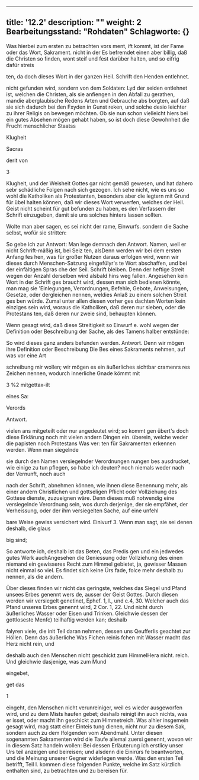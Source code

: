 
---
title: '12.2'
description: ""
weight: 2
Bearbeitungsstand: "Rohdaten"
Schlagworte: {}
---
<!-- Seite 570 -->


Was hierbei zum ersten zu betrachten vors ment, ift kommt, ist der Fame oder das Wort, Sakrament. nicht in der Es befremdet einen aber billig, daß die Christen so finden, wont steif und fest darüber halten, und so eifrig dafür streis

ten, da doch dieses Wort in der ganzen Heil. Schrift den Henden entlehnet.

nicht gefunden wird, sondern von dem Soldaten: Lyd der seiden entlehnet ist, welchen die Christen, als sie anfiengen in den Abfall zu gerathen, mandie aberglaubische Redens Arten und Gebrauche abs borgten, auf daß sie sich dadurch bei den Fxyden in Gunst reken, und solche desio leichter zu ihrer Religis on bewegen möchten. Ob sie nun schon vielleicht hiers bei ein gutes Absehen mögen gehabt haben, so ist doch diese Gewohnheit die Frucht menschlicher Staatss

Klugheit

Sacras

derit von

3
<!-- Seite 571 -->
Klugheit, und der Weisheit Gottes gar nicht gemäß
 gewesen, und hat dahero sebr schädliche Folgen nach
sich gezogen. Ich sehe nicht, wie es uns so wohl die
Katholiken als Protestanten, besonders aber die
legtern mit Grund für übel halten können, daß wir
dieses Wort verwerfen, welches der Heil. Geist nicht
scheint für gut befunden zu haben, es den Verfassern
der Schrift einzugeben, damit sie uns solches hinters
lassen sollten.

Wolte man aber sagen, es sei nicht der rame, Einwurfs. sondern die Sache selbst, wofür sie stritten:

So gebe ich zur Antwort: Man lege demnach den Antwort. Namen, weil er nicht Schrift-mäßig ist, bei Seiz ten, alsDenn werden wir bei dem ersten Anfang fes hen, was für großer Nutzen daraus erfolgen wird, wenn wir dieses durch Menschen-Satzung eingefülyr's te Wort abschaffen, und bei der einfältigen Spras che der Seil. Schrift bleiben. Denn der heftige Streit wegen der Anzahl derselben wird alsbald hins weg fallen. Angesehen kein Wort in der Schrift ges braucht wird, dessen man sich bedienen könnte, man mag sie 'Einlegungen, Verordnungen, Befehle, Gebote, Anweisungen, Gesetze, oder dergleichen nennen, weldies Anlaß zu einem solchen Streit ges ben würde. Zumal unter allen diesen vorher ges dachten Worten kein einziges sein wird, woraus die Katholiken, daß deren nur sieben, oder die Protestans ten, daß deren nur zweie sind, behaupten können.

Wenn gesagt wird, daß diese Streitigkeit so Einwurf e. wohl wegen der Definition oder Beschreibung der Sache, als des Tamens halber entstünde:

So wird dieses ganz anders befunden werden. Antwort. Denn wir mögen ihre Definition oder Beschreibung Die Bes eines Sakraments nehmen, auf was vor eine Art

schreibung mir wollen; wir mögen es ein äußerliches sichtbar cramenrs res Zeichen nennen, wodurch innerliche Gnade kömmt mit

3 %2 mitgettax-ilt

eines Sa:



Verords

Antwort.
<!-- Seite 572 -->
vielen ans mitgeteilt oder nur angedeutet wird; so kommt gen übert's doch diese Erklärung noch mit vielen andern Dingen ein. überein, welche weder die papisten noch Protestans Was ver: ten für Sakramenten erkennen werden. Wenn man siegelnde

sie durch den Namen versiegelnder Verordnungen nungen bes ausdrucket, wie einige zu tun pflegen, so habe ich deuten? noch niemals weder nach der Vernunft, noch auch

nach der Schrift, abnehmen können, wie ihnen diese Benennung mehr, als einer andern Christlichen und gottseligen Pflicht oder Vollziehung des Gottese dienste, zuzueignen wäre. Denn dieses muß notwendig eine versiegelnde Verordnung sein, wos durch derjenige, der sie empfähet, der Verheissung, oder der ihm versiegelten Sache, auf eine unfehl

bare Weise gewiss versichert wird. Einivurf 3. Wenn man sagt, sie sei denen deshalb, die glaus

big sind;

So antworte ich, deshalb ist das Beten, das Predis gen und ein jedwedes gutes Werk auchAngesehen die Geniessung oder Vollziehung des einen niemand ein gewisseres Recht zum Himmel gebietet, ja, gewisser Massen nicht einmal so viel. Es findet sich keine Ürs fade, folce mehr deshalb zu nennen, als die andern.

Über dieses finden wir nicht das geringste, welches das Siegel und Pfand unsees Erbes genennt wers de, ausser der Geist Gottes. Durch diesen werden wir versiegelt genetinet, Ephef. 1, I., und c.4, 30. Welcher auch das Pfand unseres Erbes genennt wird, 2 Cor. 1, 22. Und nicht durch äußerliches Wasser oder Eisen und Trinken. Gleichwie dessen der gottloseste Menfc) teilhaftig werden kan; deshalb

falyren viele, die init Teil daran nehmen, dessen uns Qeufferlis geachtet zur Höllen. Denn das äußerliche Was Fichen reinis fchen mit Wasser macht das Herz nicht rein, und

deshalb auch den Menschen nicht geschickt zum HimmelHera nicht. reich. Und gleichwie dasjenige, was zum Mund

eingebet,

get das



1
<!-- Seite 573 -->
eingeht, den Menschen nicht verunreiniger, weil es wieder ausgeworfen wird, und zu dem Mists haufen gebet; deshalb reinigt ihn auch nichts, was er isset, oder macht ihn geschickt zum Himmetreich. Was alhier insgemein gesagt wird, mag statt einer Einteis tung dienen, nicht nur zu diesem Sak, sondern auch zu dem Ifolgenden vom Abendmahl. Unter diesen sogenannten Sakramenten wird die Taufe allemal zuersi genennt, wovon wir in diesem Satz handeln wollen: Bei dessen Erläuterung ich erstlicy unser Urs teil anzeigen und beireisen; und alsdenn die Einirúrs fe beantworten, und die Meinung unserer Gegner widerlegen werde. Was den ersten Teil betrifft, Teil I. kommen diese folgenden Punkte, welche im Satz kürzlich enthalten sind, zu betrachten und zu bereisen für.
